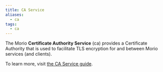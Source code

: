 ```yaml
---
title: CA Service
aliases:
  - ca
tags:
  - ca
---
```


The Morio **Certificate Authority Service** (ca) provides a Certificate Authority that is used
to facilitate TLS encryption for and between Morio services (and clients).

To learn more, visit [the CA Service guide](/docs/guides/services/ca).
